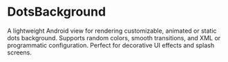 # DotsBackground
A lightweight Android view for rendering customizable, animated or static dots background. Supports random colors, smooth transitions, and XML or programmatic configuration. Perfect for decorative UI effects and splash screens.
